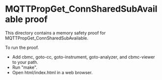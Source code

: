 MQTTPropGet_ConnSharedSubAvailable proof
==============

This directory contains a memory safety proof for MQTTPropGet_ConnSharedSubAvailable.

To run the proof.
* Add cbmc, goto-cc, goto-instrument, goto-analyzer, and cbmc-viewer
  to your path.
* Run "make".
* Open html/index.html in a web browser.
